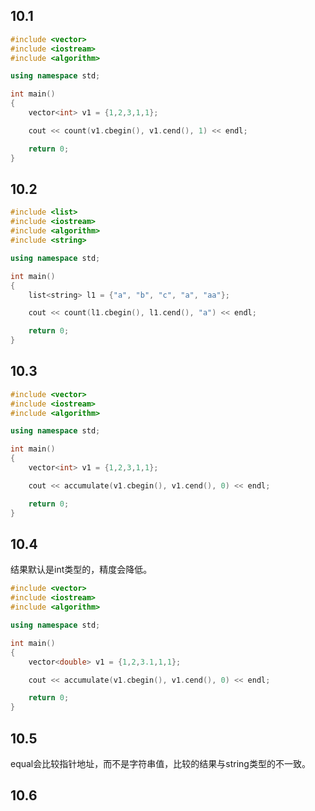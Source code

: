## 10.1
```cpp
#include <vector>
#include <iostream>
#include <algorithm>

using namespace std;

int main()
{
	vector<int> v1 = {1,2,3,1,1};

	cout << count(v1.cbegin(), v1.cend(), 1) << endl;

	return 0;
}
```

## 10.2
```cpp
#include <list>
#include <iostream>
#include <algorithm>
#include <string>

using namespace std;

int main()
{
	list<string> l1 = {"a", "b", "c", "a", "aa"};

	cout << count(l1.cbegin(), l1.cend(), "a") << endl;

	return 0;
}
```

## 10.3
```cpp
#include <vector>
#include <iostream>
#include <algorithm>

using namespace std;

int main()
{
	vector<int> v1 = {1,2,3,1,1};

	cout << accumulate(v1.cbegin(), v1.cend(), 0) << endl;

	return 0;
}
```

## 10.4
结果默认是int类型的，精度会降低。
```cpp
#include <vector>
#include <iostream>
#include <algorithm>

using namespace std;

int main()
{
	vector<double> v1 = {1,2,3.1,1,1};

	cout << accumulate(v1.cbegin(), v1.cend(), 0) << endl;

	return 0;
}
```

## 10.5
equal会比较指针地址，而不是字符串值，比较的结果与string类型的不一致。

## 10.6
